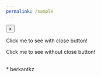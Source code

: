 ```yaml
---
permalink: /sample
---
```


<div id="kz-snackbar" class="kz-snackbar">
	<link rel="stylesheet" href="kz-snackbar.css" />
	<script src="kz-snackbar.js"></script>
	<p id="kz-content"></p>
	<button id="kz-close" onclick="closeKzSnackbar()">x</button>
</div>

<p onclick="showKzSnackbar('Here is a snackbar with close button!',2000,true)">Click me to see with close button!</p>
<p onclick="showKzSnackbar('And here is another one without close button!',2000,false)">Click me to see without close button!</p>

<br>
* berkantkz